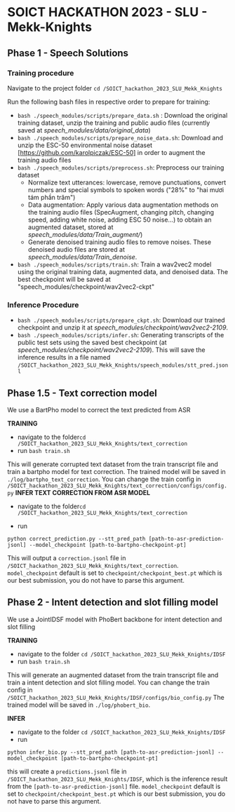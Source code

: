 # SOICT HACKATHON 2023 - SLU - Mekk-Knights
## Phase 1 - Speech Solutions
### Training procedure

Navigate to the project folder ```cd /SOICT_hackathon_2023_SLU_Mekk_Knights```

Run the following bash files in respective order to prepare for training:
- ```bash ./speech_modules/scripts/prepare_data.sh``` : Download the original training dataset, unzip the training and public audio files (currently saved at *speech_modules/data/original_data*)
- ```bash ./speech_modules/scripts/prepare_noise_data.sh```: Download and unzip the ESC-50 environmental noise dataset [https://github.com/karolpiczak/ESC-50] in order to augment the training audio files
- ```bash ./speech_modules/scripts/preprocess.sh```: Preprocess our training dataset
    + Normalize text utterances: lowercase, remove punctuations, convert numbers and special symbols to spoken words ("28%" to "hai mươi tám phần trăm")
    + Data augmentation: Apply various data augmentation methods on the training audio files (SpecAugment, changing pitch, changing speed, adding white noise, adding ESC 50 noise...) to obtain an augmented dataset, stored at *speech_modules/data/Train_augment/*)
    + Generate denoised training audio files to remove noises. These denoised audio files are stored at *speech_modules/data/Train_denoise*.
- ```bash ./speech_modules/scripts/train.sh```: Train a wav2vec2 model using the original training data, augmented data, and denoised data. The best checkpoint will be saved at "speech_modules/checkpoint/wav2vec2-ckpt"

### Inference Procedure
- ```bash ./speech_modules/scripts/prepare_ckpt.sh```: Download our trained checkpoint and unzip it at *speech_modules/checkpoint/wav2vec2-2109*.
- ```bash ./speech_modules/scripts/infer.sh```: Generating transcripts of the public test sets using the saved best checkpoint (at *speech_modules/checkpoint/wav2vec2-2109*). This will save the inference results in a file named ```/SOICT_hackathon_2023_SLU_Mekk_Knights/speech_modules/stt_pred.jsonl```


## Phase 1.5 - Text correction model

We use a BartPho model to correct the text predicted from ASR

**TRAINING**
* navigate to the folder```cd /SOICT_hackathon_2023_SLU_Mekk_Knights/text_correction```
* run ```bash train.sh```

This will generate corrupted text dataset from the train transcript file and train a bartpho model for text correction. The trained model will be saved in ```./log/bartpho_text_correction```.
You can change the train config in ```/SOICT_hackathon_2023_SLU_Mekk_Knights/text_correction/configs/config.py```
**INFER TEXT CORRECTION FROM ASR MODEL**
* navigate to the folder```cd /SOICT_hackathon_2023_SLU_Mekk_Knights/text_correction```

* run 

```
python correct_prediction.py --stt_pred_path [path-to-asr-prediction-jsonl] --model_checkpoint [path-to-bartpho-checkpoint-pt]
```

This will output a ```correction.jsonl``` file in ```/SOICT_hackathon_2023_SLU_Mekk_Knights/text_correction```.
```model_checkpoint``` default is set to ```checkpoint/checkpoint_best.pt``` which is our best submission, you do not have to parse this argument.


## Phase 2 - Intent detection and slot filling model

We use a JointIDSF model with PhoBert backbone for intent detection and slot filling 

**TRAINING**

* navigate to the folder ```cd /SOICT_hackathon_2023_SLU_Mekk_Knights/IDSF```
* run ```bash train.sh```

This will generate an augmented dataset from the train transcript file and train a intent detection and slot filling model.
You can change the train config in ```/SOICT_hackathon_2023_SLU_Mekk_Knights/IDSF/configs/bio_config.py```
The trained model will be saved in ```./log/phobert_bio```. 

**INFER**
* navigate to the folder ```cd /SOICT_hackathon_2023_SLU_Mekk_Knights/IDSF```
* run 
```
python infer_bio.py --stt_pred_path [path-to-asr-prediction-jsonl] --model_checkpoint [path-to-bartpho-checkpoint-pt]
```
this will create a ```predictions.jsonl``` file in ```/SOICT_hackathon_2023_SLU_Mekk_Knights/IDSF```, which is the inference result from the ```[path-to-asr-prediction-jsonl]``` file. 
```model_checkpoint``` default is set to ```checkpoint/checkpoint_best.pt``` which is our best submission, you do not have to parse this argument.



